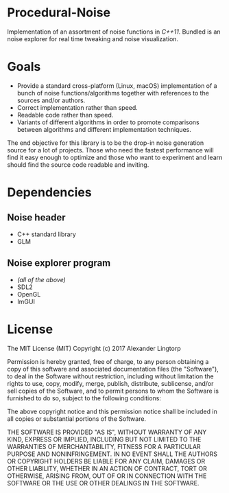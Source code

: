 # Procedural-Noise
Implementation of an assortment of noise functions in *C++11*. Bundled is an noise explorer for real time tweaking and noise visualization.

# Goals
* Provide a standard cross-platform (Linux, macOS) implementation of a bunch of noise functions/algorithms together with references to the sources and/or authors.
* Correct implementation rather than speed.
* Readable code rather than speed.
* Variants of different algorithms in order to promote comparisons between algorithms and different implementation techniques.

The end objective for this library is to be the drop-in noise generation source for a lot of projects. Those who need the fastest performance will find it easy enough to optimize and those who want to experiment and learn should find the source code readable and inviting.

# Dependencies
## Noise header
* C++ standard library
* GLM 
## Noise explorer program
* _(all of the above)_
* SDL2
* OpenGL
* ImGUI

# License
The MIT License (MIT)
Copyright (c) 2017 Alexander Lingtorp

Permission is hereby granted, free of charge, to any person obtaining a copy of this software and associated documentation files (the "Software"), to deal in the Software without restriction, including without limitation the rights to use, copy, modify, merge, publish, distribute, sublicense, and/or sell copies of the Software, and to permit persons to whom the Software is furnished to do so, subject to the following conditions:

The above copyright notice and this permission notice shall be included in all copies or substantial portions of the Software.

THE SOFTWARE IS PROVIDED "AS IS", WITHOUT WARRANTY OF ANY KIND, EXPRESS OR IMPLIED, INCLUDING BUT NOT LIMITED TO THE WARRANTIES OF MERCHANTABILITY, FITNESS FOR A PARTICULAR PURPOSE AND NONINFRINGEMENT. IN NO EVENT SHALL THE AUTHORS OR COPYRIGHT HOLDERS BE LIABLE FOR ANY CLAIM, DAMAGES OR OTHER LIABILITY, WHETHER IN AN ACTION OF CONTRACT, TORT OR OTHERWISE, ARISING FROM, OUT OF OR IN CONNECTION WITH THE SOFTWARE OR THE USE OR OTHER DEALINGS IN THE SOFTWARE.
